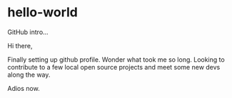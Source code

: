 # hello-world
GitHub intro...

Hi there, 

Finally setting up github profile. Wonder what took me so long.
Looking to contribute to a few local open source projects and meet some new devs along the way.

Adios now. 
